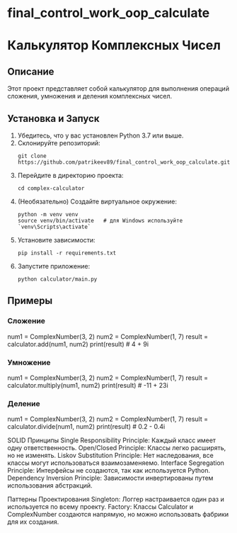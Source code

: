 # final_control_work_oop_calculate

# Калькулятор Комплексных Чисел

## Описание
Этот проект представляет собой калькулятор для выполнения операций сложения, умножения и деления комплексных чисел.

## Установка и Запуск

1. Убедитесь, что у вас установлен Python 3.7 или выше.
2. Склонируйте репозиторий:
    ```
    git clone https://github.com/patrikeev89/final_control_work_oop_calculate.git
    ```
3. Перейдите в директорию проекта:
    ```
    cd complex-calculator
    ```
4. (Необязательно) Создайте виртуальное окружение:
    ```
    python -m venv venv
    source venv/bin/activate   # для Windows используйте `venv\Scripts\activate`
    ```
5. Установите зависимости:
    ```
    pip install -r requirements.txt
    ```
6. Запустите приложение:
    ```
    python calculator/main.py
    ```

## Примеры

### Сложение
num1 = ComplexNumber(3, 2)
num2 = ComplexNumber(1, 7)
result = calculator.add(num1, num2)
print(result) # 4 + 9i

### Умножение
num1 = ComplexNumber(3, 2)
num2 = ComplexNumber(1, 7)
result = calculator.multiply(num1, num2)
print(result) # -11 + 23i

### Деление
num1 = ComplexNumber(3, 2)
num2 = ComplexNumber(1, 7)
result = calculator.divide(num1, num2)
print(result) # 0.2 - 0.4i


SOLID Принципы
Single Responsibility Principle: Каждый класс имеет одну ответственность.
Open/Closed Principle: Классы легко расширять, но не изменять.
Liskov Substitution Principle: Нет наследования, все классы могут использоваться взаимозаменяемо.
Interface Segregation Principle: Интерфейсы не создаются, так как используется Python.
Dependency Inversion Principle: Зависимости инвертированы путем использования абстракций.

Паттерны Проектирования
Singleton: Логгер настраивается один раз и используется по всему проекту.
Factory: Классы Calculator и ComplexNumber создаются напрямую, но можно использовать фабрики для их создания.

